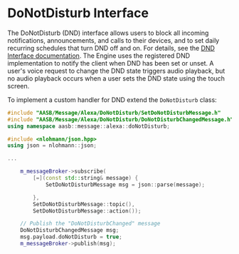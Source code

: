# DoNotDisturb Interface

The DoNotDisturb (DND) interface allows users to block all incoming notifications, announcements, and calls to their devices, and to set daily recurring schedules that turn DND off and on.  For details, see the [DND Interface documentation](https://developer.amazon.com/docs/alexa-voice-service/donotdisturb.html). The Engine uses the registered DND implementation to notify the client when DND has been set or unset. A user's voice request to change the DND state triggers audio playback, but no audio playback occurs when a user sets the DND state using the touch screen.

To implement a custom handler for DND extend the `DoNotDisturb` class:

```cpp
#include "AASB/Message/Alexa/DoNotDisturb/SetDoNotDisturbMessage.h"
#include "AASB/Message/Alexa/DoNotDisturb/DoNotDisturbChangedMessage.h"
using namespace aasb::message::alexa::doNotDisturb;

#include <nlohmann/json.hpp>
using json = nlohmann::json;

...

    m_messageBroker->subscribe(
        [=](const std::string& message) {
            SetDoNotDisturbMessage msg = json::parse(message);

        },
        SetDoNotDisturbMessage::topic(),
        SetDoNotDisturbMessage::action());

    // Publish the "DoNotDisturbChanged" message
    DoNotDisturbChangedMessage msg;
    msg.payload.doNotDisturb = true;
    m_messageBroker->publish(msg);
```
